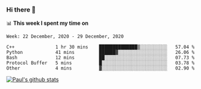 ### Hi there 👋

📊 **This week I spent my time on**
<!--START_SECTION:waka-->
```text
Week: 22 December, 2020 - 29 December, 2020

C++               1 hr 30 mins    ██████████████▒░░░░░░░░░░   57.04 % 
Python            41 mins         ██████▓░░░░░░░░░░░░░░░░░░   26.06 % 
Bash              12 mins         ██░░░░░░░░░░░░░░░░░░░░░░░   07.73 % 
Protocol Buffer   5 mins          █░░░░░░░░░░░░░░░░░░░░░░░░   03.78 % 
Other             4 mins          ▓░░░░░░░░░░░░░░░░░░░░░░░░   02.90 % 
```
<!--END_SECTION:waka-->


[![Paul's github stats](https://github-readme-stats.vercel.app/api?username=mickeyouyou&theme=dracula&show_icons=true)](https://github.com/anuraghazra/github-readme-stats)
